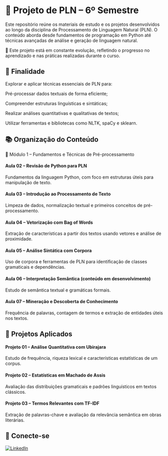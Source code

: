 # 🧠 Projeto de PLN – 6º Semestre
Este repositório reúne os materiais de estudo e os projetos desenvolvidos ao longo da disciplina de Processamento de Linguagem Natural (PLN). O conteúdo aborda desde fundamentos de programação em Python até técnicas avançadas de análise e geração de linguagem natural.

📌 Este projeto está em constante evolução, refletindo o progresso no aprendizado e nas práticas realizadas durante o curso.

## 🎯 Finalidade
Explorar e aplicar técnicas essenciais de PLN para:

Pré-processar dados textuais de forma eficiente;

Compreender estruturas linguísticas e sintáticas;

Realizar análises quantitativas e qualitativas de textos;

Utilizar ferramentas e bibliotecas como NLTK, spaCy e sklearn.

## 📚 Organização do Conteúdo
📖 Módulo 1 – Fundamentos e Técnicas de Pré-processamento
#### Aula 02 – Revisão de Python para PLN
Fundamentos da linguagem Python, com foco em estruturas úteis para manipulação de texto.

#### Aula 03 – Introdução ao Processamento de Texto
Limpeza de dados, normalização textual e primeiros conceitos de pré-processamento.

#### Aula 04 – Vetorização com Bag of Words
Extração de características a partir dos textos usando vetores e análise de proximidade.

#### Aula 05 – Análise Sintática com Corpora
Uso de corpora e ferramentas de PLN para identificação de classes gramaticais e dependências.

#### Aula 06 – Interpretação Semântica (conteúdo em desenvolvimento)
Estudo de semântica textual e gramáticas formais.

#### Aula 07 – Mineração e Descoberta de Conhecimento
Frequência de palavras, contagem de termos e extração de entidades úteis nos textos.

## 🚀 Projetos Aplicados
#### Projeto 01 – Análise Quantitativa com Ubirajara
Estudo de frequência, riqueza lexical e características estatísticas de um corpus.

#### Projeto 02 – Estatísticas em Machado de Assis
Avaliação das distribuições gramaticais e padrões linguísticos em textos clássicos.

#### Projeto 03 – Termos Relevantes com TF-IDF
Extração de palavras-chave e avaliação da relevância semântica em obras literárias.

## 🔗 Conecte-se

[![LinkedIn](https://img.shields.io/badge/LinkedIn-0A66C2?style=for-the-badge&logo=linkedin&logoColor=white)](https://www.linkedin.com/in/rodrigo-bastos-a42456269/)
